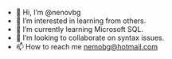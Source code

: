 - 👋 Hi, I’m @nenovbg
- 👀 I’m interested in learning from others.
- 🌱 I’m currently learning Microsoft SQL.
- 💞️ I’m looking to collaborate on syntax issues.
- 📫 How to reach me nemobg@hotmail.com

<!---
nenovbg/nenovbg is a ✨ special ✨ repository because its `README.md` (this file) appears on your GitHub profile.
You can click the Preview link to take a look at your changes.
--->
